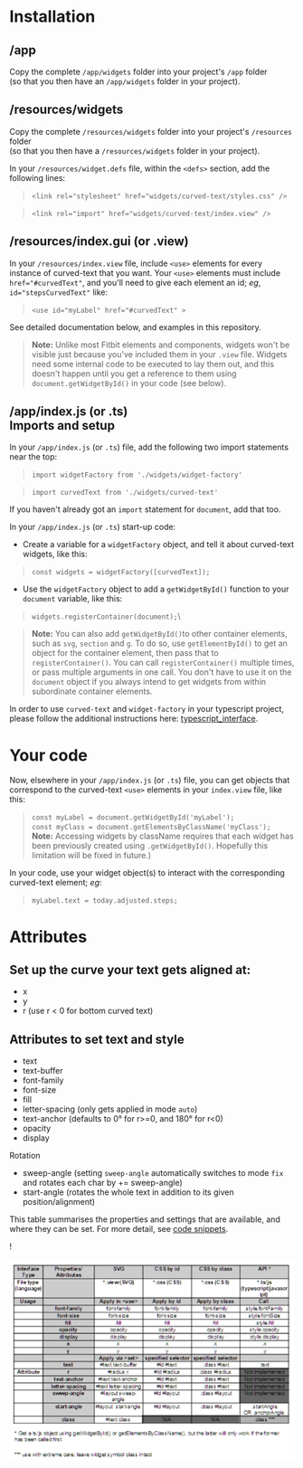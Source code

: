 Installation
=
/app
-
Copy the complete `/app/widgets` folder  into your project's `/app` folder\
 (so that you then have an `/app/widgets` folder in your project).


/resources/widgets
-
Copy the complete `/resources/widgets` folder  into your project's `/resources` folder\
(so that you then have a `/resources/widgets` folder in your project).

In your `/resources/widget.defs` file, within the `<defs>` section, add the following lines:

>`<link rel="stylesheet" href="widgets/curved-text/styles.css" />`

>`<link rel="import" href="widgets/curved-text/index.view" />`

/resources/index.gui (or .view)
-
In your `/resources/index.view` file, include `<use>` elements for every instance of curved-text that you want. Your `<use>` elements must include `href="#curvedText"`, and you'll need to give each element an id; *eg*, `id="stepsCurvedText"` like:
  >`<use id="myLabel" href="#curvedText" >`

See detailed documentation below, and examples in this repository.

>**Note:** Unlike most Fitbit elements and components, widgets won't be visible just because you've included them in your `.view` file. Widgets need some internal code to be executed to lay them out, and this doesn't happen until you get a reference to them using `document.getWidgetById()` in your code (see below).

/app/index.js (or .ts)\
Imports and setup
-
In your `/app/index.js` (or `.ts`) file, add the following two import statements near the top:
> `import widgetFactory from './widgets/widget-factory'`

> `import curvedText from './widgets/curved-text'`

If you haven't already got an `import` statement for `document`, add that too.

In your `/app/index.js` (or `.ts`) start-up code:

* Create a variable for a `widgetFactory` object, and tell it about curved-text widgets, like this:
> `const widgets = widgetFactory([curvedText]);`

* Use the ```widgetFactory``` object to add a `getWidgetById()` function to your `document` variable, like this:
> `widgets.registerContainer(document);`\

>**Note:** You can also add `getWidgetById()`to other container elements, such as `svg`, `section` and `g`. To do so, use `getElementById()` to get an object for the container element, then pass that to `registerContainer()`. You can call `registerContainer()` multiple times, or pass multiple arguments in one call. You don't have to use it on the `document` object if you always intend to get widgets from within subordinate container elements.

In order to use `curved-text` and `widget-factory` in your typescript project, please follow the additional instructions here: [typescript_interface](typescript.md).

Your code
=
Now, elsewhere in your `/app/index.js` (or `.ts`) file, you can get objects that correspond to the curved-text `<use>` elements in your `index.view` file, like this:
>`const myLabel = document.getWidgetById('myLabel');`\
>`const myClass = document.getElementsByClassName('myClass');`\
>**Note:** Accessing widgets by className requires that each widget has been previously created using `.getWidgetById()`. Hopefully this limitation will be fixed in future.)

In your code, use your widget object(s) to interact with the corresponding curved-text element; *eg*:

> `myLabel.text = today.adjusted.steps;`

Attributes
=
Set up the curve your text gets aligned at:
 -
 * x
 * y
 * r (use r < 0 for bottom curved text)

 Attributes to set text and style
 -
 * text
 * text-buffer
 * font-family
 * font-size
 * fill
 * letter-spacing (only gets applied in mode `auto`)
 * text-anchor (defaults to 0° for r>=0, and 180° for r<0)
 * opacity
 * display

 Rotation
 * sweep-angle (setting `sweep-angle` automatically switches to mode `fix` and rotates each char by += sweep-angle)
 * start-angle (rotates the whole text in addition to its given position/alignment)

This table summarises the properties and settings that are available, and where they can be set. For more detail, see [code snippets](snippets.md).

!<div align="center">![set/call](interface_table.png)</div>
